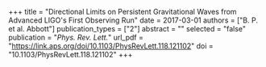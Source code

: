 +++
title = "Directional Limits on Persistent Gravitational Waves from Advanced LIGO's First Observing Run"
date = 2017-03-01
authors = ["B. P. et al. Abbott"]
publication_types = ["2"]
abstract = ""
selected = "false"
publication = "*Phys. Rev. Lett.*"
url_pdf = "https://link.aps.org/doi/10.1103/PhysRevLett.118.121102"
doi = "10.1103/PhysRevLett.118.121102"
+++

